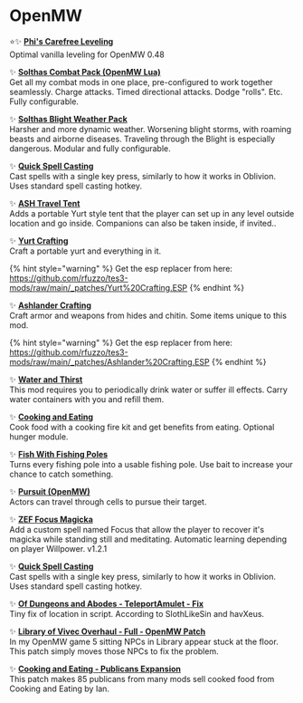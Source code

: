 # OpenMW

⭐✨ [**Phi's Carefree Leveling**](https://github.com/phi-fell/carefree_leveling#phis-carefree-leveling)\
Optimal vanilla leveling for OpenMW 0.48

✨ [**Solthas Combat Pack (OpenMW Lua)**](https://www.nexusmods.com/morrowind/mods/52221)\
Get all my combat mods in one place, pre-configured to work together seamlessly. Charge attacks. Timed directional attacks. Dodge "rolls". Etc. Fully configurable.

✨ [**Solthas Blight Weather Pack**](https://www.nexusmods.com/morrowind/mods/52354)\
 Harsher and more dynamic weather. Worsening blight storms, with roaming beasts and airborne diseases. Traveling through the Blight is especially dangerous. Modular and fully configurable.

✨ [**Quick Spell Casting**](https://www.nexusmods.com/morrowind/mods/52130)\
 Cast spells with a single key press, similarly to how it works in Oblivion. Uses standard spell casting hotkey.

✨ [**ASH Travel Tent**](https://www.nexusmods.com/morrowind/mods/49482)\
Adds a portable Yurt style tent that the player can set up in any level outside location and go inside.
Companions can also be taken inside, if invited..

✨ [**Yurt Crafting**](https://www.nexusmods.com/morrowind/mods/47356)\
 Craft a portable yurt and everything in it.

{% hint style="warning" %}
Get the esp replacer from here: <https://github.com/rfuzzo/tes3-mods/raw/main/_patches/Yurt%20Crafting.ESP>
{% endhint %}

✨ [**Ashlander Crafting**](https://www.nexusmods.com/morrowind/mods/47853)\
 Craft armor and weapons from hides and chitin. Some items unique to this mod.

{% hint style="warning" %}
Get the esp replacer from here: <https://github.com/rfuzzo/tes3-mods/raw/main/_patches/Ashlander%20Crafting.ESP>
{% endhint %}

✨ [**Water and Thirst**](https://www.nexusmods.com/morrowind/mods/46509)\
 This mod requires you to periodically drink water or suffer ill effects. Carry water containers with you and refill them.

✨ [**Cooking and Eating**](https://www.nexusmods.com/morrowind/mods/46507)\
 Cook food with a cooking fire kit and get benefits from eating. Optional hunger module.

✨ [**Fish With Fishing Poles**](https://www.nexusmods.com/morrowind/mods/47230)\
 Turns every fishing pole into a usable fishing pole. Use bait to increase your chance to catch something.

✨ [**Pursuit (OpenMW)**](https://www.nexusmods.com/morrowind/mods/50271)\
 Actors can travel through cells to pursue their target.

✨ [**ZEF Focus Magicka**](https://www.nexusmods.com/morrowind/mods/48431)\
 Add a custom spell named Focus that allow the player to recover it's magicka while standing still and meditating. Automatic learning depending on player Willpower. v1.2.1

✨ [**Quick Spell Casting**](https://www.nexusmods.com/morrowind/mods/52130)\
 Cast spells with a single key press, similarly to how it works in Oblivion. Uses standard spell casting hotkey.

✨ [**Of Dungeons and Abodes - TeleportAmulet - Fix**](https://www.nexusmods.com/morrowind/mods/48955)\
Tiny fix of location in script. According to SlothLikeSin and havXeus.

✨ [**Library of Vivec Overhaul - Full - OpenMW Patch**](https://www.nexusmods.com/morrowind/mods/48955)\
In my OpenMW game 5 sitting NPCs in Library appear stuck at the floor. This patch simply moves those NPCs to fix the problem.

✨ [**Cooking and Eating - Publicans Expansion**](https://www.nexusmods.com/morrowind/mods/48955)\
This patch makes 85 publicans from many mods sell cooked food from Cooking and Eating by Ian.
